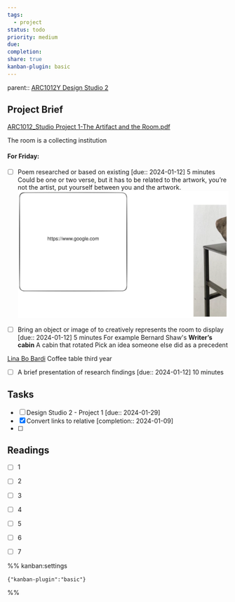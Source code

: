 ```yaml
---
tags:
  - project
status: todo
priority: medium
due: 
completion: 
share: true
kanban-plugin: basic
---
```


parent:: [ARC1012Y Design Studio 2](../../../Courses/ARC1012Y%20Design%20Studio%202/index.md)
## Project Brief

[ARC1012_Studio Project 1-The Artifact and the Room.pdf](file:///D:%5COneDrive%20-%20University%20of%20Toronto%5C_twp%5CDocument%5CScholar%5CUTOR%5C2024-01%5CARC1012Y%5CAssignments%5CA1%5CARC1012_Studio%20Project%201-The%20Artifact%20and%20the%20Room.pdf)

The room is a collecting institution

#### For Friday:
- [ ] Poem researched or based on existing  [due:: 2024-01-12]
5 minutes
Could be one or two verse, but it has to be related to the artwork, you’re not the artist, put yourself between you and the artwork.
![Design Studio 2 - Project 1 2024-01-09 19.03.06.excalidraw](./Attachments/Design%20Studio%202%20-%20Project%201%202024-01-09%2019.03.06.excalidraw.svg)

- [ ] Bring an object or image of to creatively represents the room to display  [due:: 2024-01-12]
5 minutes
For example Bernard Shaw's **Writer’s cabin**
A cabin that rotated
Pick an idea someone else did as a precedent 

[Lina Bo Bardi](Lina%20Bo%20Bardi.md)
Coffee table third year

- [ ] A brief presentation of research findings  [due:: 2024-01-12]
10 minutes


## Tasks

- [ ] Design Studio 2 - Project 1  [due:: 2024-01-29]
- [x] Convert links to relative  [completion:: 2024-01-09]
- [ ] 


## Readings

- [ ] 1
- [ ] 2
- [ ] 3
- [ ] 4
- [ ] 5
- [ ] 6
- [ ] 7


%% kanban:settings
```
{"kanban-plugin":"basic"}
```
%%